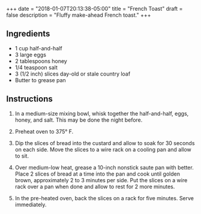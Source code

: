 +++
date = "2018-01-07T20:13:38-05:00"
title = "French Toast"
draft = false
description = "Fluffy make-ahead French toast."
+++

## Ingredients

* 1 cup half-and-half
* 3 large eggs
* 2 tablespoons honey
* 1/4 teaspoon salt
* 3 (1/2 inch) slices day-old or stale country loaf
* Butter to grease pan


## Instructions

1. In a medium-size mixing bowl, whisk together the half-and-half, eggs, honey, and salt.
This may be done the night before.

2. Preheat oven to 375° F.

3. Dip the slices of bread into the custard and allow to soak for 30 seconds on each side.
Move the slices to a wire rack on a cooling pan and allow to sit.

3. Over medium-low heat, grease a 10-inch nonstick saute pan with better.
Place 2 slices of bread at a time into the pan and cook until golden brown, approximately 2 to 3 minutes per side.
Put the slices on a wire rack over a pan when done and allow to rest for 2 more minutes.

4. In the pre-heated oven, back the slices on a rack for five minutes.
Serve immediately.
